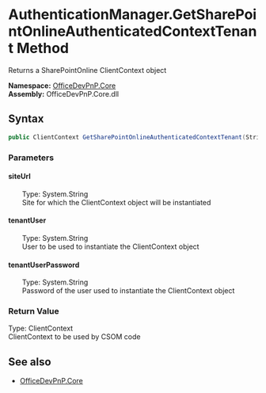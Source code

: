# AuthenticationManager.GetSharePointOnlineAuthenticatedContextTenant Method  
Returns a SharePointOnline ClientContext object  

**Namespace:** [OfficeDevPnP.Core](OfficeDevPnP.Core.md)  
**Assembly:** OfficeDevPnP.Core.dll  
## Syntax
```C#
public ClientContext GetSharePointOnlineAuthenticatedContextTenant(String siteUrl, String tenantUser, String tenantUserPassword)
```
### Parameters
#### siteUrl  
&emsp;&emsp;Type: System.String  
&emsp;&emsp;Site for which the ClientContext object will be instantiated  

#### tenantUser  
&emsp;&emsp;Type: System.String  
&emsp;&emsp;User to be used to instantiate the ClientContext object  

#### tenantUserPassword  
&emsp;&emsp;Type: System.String  
&emsp;&emsp;Password of the user used to instantiate the ClientContext object  

### Return Value
Type: ClientContext  
ClientContext to be used by CSOM code

## See also
- [OfficeDevPnP.Core](OfficeDevPnP.Core.md)
